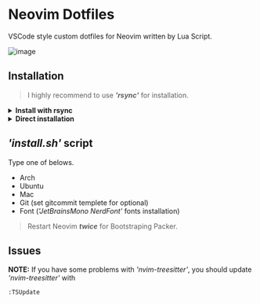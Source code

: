 # Neovim Dotfiles

VSCode style custom dotfiles for Neovim written by Lua Script.

![image](https://user-images.githubusercontent.com/75081360/220223025-698370fc-f0fd-4d70-a3fd-891a33b7f0e8.png)

## Installation

> I highly recommend to use ***'rsync'*** for installation.

<details>
<summary><b>Install with rsync</b></summary>

#### Clone the repository to *'~/Documents'* and install with rsync.

```bash
git clone https://github.com/astaos/nvim-dotfiles.git ~/Documents/nvim-dotfiles/
```

> Use rsync to sync the dotfiles.

```bash
rsync -avxHAXP --include={'gitconfig','.gitconfig'} --exclude={'.*','tools','LICENSE','*.md'} ~/Documents/nvim-dotfiles/* ~/.config/```

> Run *'install.sh'* to install essentials.

``` bash
bash ~/Documents/nvim-dotfiles/tools/install.sh
```

</details>

<details>
<summary><b>Direct installation</b></summary>

#### Clone the repository to *'~/.config'* directly.

```bash
git clone https://github.com/astaos/nvim-dotfiles.git ~/.config
```

> Run *'install.sh'* to install essentials.

```bash
bash ~/.config/tools/install.sh
```

</details>

## *'install.sh'* script

Type one of belows.

- Arch
- Ubuntu
- Mac
- Git (set gitcommit templete for optional)
- Font (*'JetBrainsMono NerdFont'* fonts installation)

> Restart Neovim ***twice*** for Bootstraping Packer.

## Issues

**NOTE:** If you have some problems with *'nvim-treesitter'*, you should update *'nvim-treesitter'* with

```vim
:TSUpdate
```
